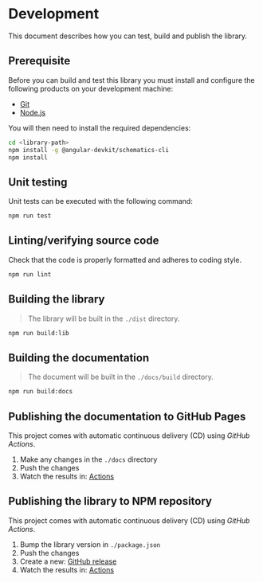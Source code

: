 # Development

This document describes how you can test, build and publish the library.

## Prerequisite

Before you can build and test this library you must install and configure the following products on your development machine:

* [Git][git]
* [Node.js][nodejs]

You will then need to install the required dependencies:

```sh
cd <library-path>
npm install -g @angular-devkit/schematics-cli
npm install
```

## Unit testing

Unit tests can be executed with the following command:

```sh
npm run test
```

## Linting/verifying source code

Check that the code is properly formatted and adheres to coding style.

```sh
npm run lint
```

## Building the library

> The library will be built in the `./dist` directory.

```sh
npm run build:lib
```

## Building the documentation

> The document will be built in the `./docs/build` directory.

```sh
npm run build:docs
```

## Publishing the documentation to GitHub Pages

This project comes with automatic continuous delivery (CD) using *GitHub Actions*.

1. Make any changes in the `./docs` directory
2. Push the changes
3. Watch the results in: [Actions](https://github.com/DSI-HUG/ngx-schematics-utilities/actions)


## Publishing the library to NPM repository

This project comes with automatic continuous delivery (CD) using *GitHub Actions*.

1. Bump the library version in `./package.json`
2. Push the changes
3. Create a new: [GitHub release](https://github.com/DSI-HUG/ngx-schematics-utilities/releases/new)
4. Watch the results in: [Actions](https://github.com/DSI-HUG/ngx-schematics-utilities/actions)



[git]: https://git-scm.com/
[nodejs]: https://nodejs.org/
